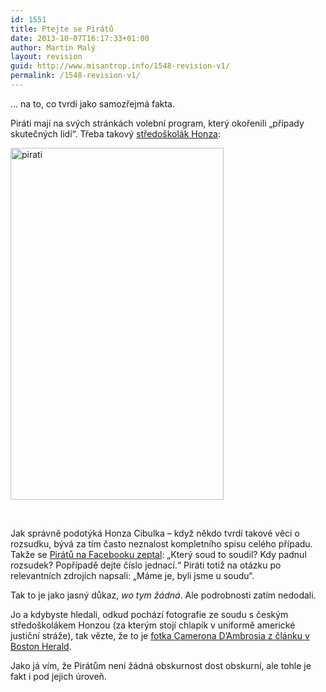```yaml
---
id: 1551
title: Ptejte se Pirátů
date: 2013-10-07T16:17:33+01:00
author: Martin Malý
layout: revision
guid: http://www.misantrop.info/1548-revision-v1/
permalink: /1548-revision-v1/
---
```

&#8230; na to, co tvrdí jako samozřejmá fakta.

<!--more-->

Piráti mají na svých stránkách volební program, který okořenili &#8222;případy skutečných lidí&#8220;. Třeba takový [středoškolák Honza](http://jdem.cz/http://www.pirati.cz/volby2013/program#reforma_copyrightu):

[<img class="aligncenter size-full wp-image-1549" alt="pirati" src="http://www.misantrop.info/wp-content/uploads/2013/10/pirati.png" width="341" height="563" srcset="https://www.misantrop.info/wp-content/uploads/2013/10/pirati.png 341w, https://www.misantrop.info/wp-content/uploads/2013/10/pirati-121x200.png 121w, https://www.misantrop.info/wp-content/uploads/2013/10/pirati-302x500.png 302w" sizes="(max-width: 341px) 100vw, 341px" />](http://www.misantrop.info/wp-content/uploads/2013/10/pirati.png)

&nbsp;

Jak správně podotýká Honza Cibulka &#8211; když někdo tvrdí takové věci o rozsudku, bývá za tím často neznalost kompletního spisu celého případu. Takže se [Pirátů na Facebooku zeptal](https://www.facebook.com/ceska.piratska.strana/posts/10151834575574039): &#8222;Který soud to soudil? Kdy padnul rozsudek? Popřípadě dejte číslo jednací.&#8220; Piráti totiž na otázku po relevantních zdrojích napsali: &#8222;Máme je, byli jsme u soudu&#8220;.

Tak to je jako jasný důkaz, _wo tym žádná_. Ale podrobnosti zatím nedodali.

Jo a kdybyste hledali, odkud pochází fotografie ze soudu s českým středoškolákem Honzou (za kterým stojí chlapík v uniformě americké justiční stráže), tak vězte, že to je [fotka Camerona D&#8217;Ambrosia z článku v Boston Herald](http://bostonherald.com/news_opinion/local_coverage/2013/05/teen_ordered_held_in_bomb_threat).

Jako já vím, že Pirátům není žádná obskurnost dost obskurní, ale tohle je fakt i pod jejich úroveň.